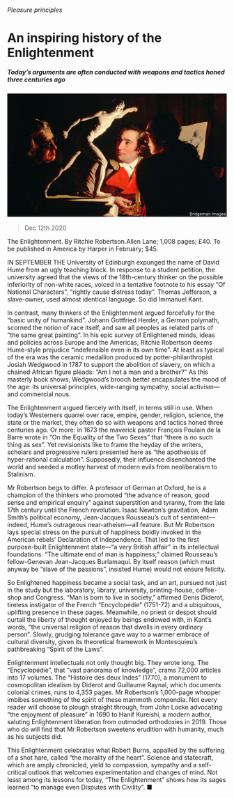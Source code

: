 ###### Pleasure principles

# An inspiring history of the Enlightenment 

##### Today’s arguments are often conducted with weapons and tactics honed three centuries ago 

![image](images/20201212_BKP010_0.jpg) 

> Dec 12th 2020 


The Enlightenment. By Ritchie Robertson.Allen Lane; 1,008 pages; £40. To be published in America by Harper in February; $45.


IN SEPTEMBER THE University of Edinburgh expunged the name of David Hume from an ugly teaching block. In response to a student petition, the university agreed that the views of the 18th-century thinker on the possible inferiority of non-white races, voiced in a tentative footnote to his essay “Of National Characters”, “rightly cause distress today”. Thomas Jefferson, a slave-owner, used almost identical language. So did Immanuel Kant.



In contrast, many thinkers of the Enlightenment argued forcefully for the “basic unity of humankind”. Johann Gottfried Herder, a German polymath, scorned the notion of race itself, and saw all peoples as related parts of “the same great painting”. In his epic survey of Enlightened minds, ideas and policies across Europe and the Americas, Ritchie Robertson deems Hume-style prejudice “indefensible even in its own time”. At least as typical of the era was the ceramic medallion produced by potter-philanthropist Josiah Wedgwood in 1787 to support the abolition of slavery, on which a chained African figure pleads: “Am I not a man and a brother?” As this masterly book shows, Wedgwood’s brooch better encapsulates the mood of the age: its universal principles, wide-ranging sympathy, social activism—and commercial nous.


The Enlightenment argued fiercely with itself, in terms still in use. When today’s Westerners quarrel over race, empire, gender, religion, science, the state or the market, they often do so with weapons and tactics honed three centuries ago. Or more: in 1673 the maverick pastor François Poulain de la Barre wrote in “On the Equality of the Two Sexes” that “there is no such thing as sex”. Yet revisionists like to frame the heyday of the writers, scholars and progressive rulers presented here as “the apotheosis of hyper-rational calculation”. Supposedly, their influence disenchanted the world and seeded a motley harvest of modern evils from neoliberalism to Stalinism.


Mr Robertson begs to differ. A professor of German at Oxford, he is a champion of the thinkers who promoted “the advance of reason, good sense and empirical enquiry” against superstition and tyranny, from the late 17th century until the French revolution. Isaac Newton’s gravitation, Adam Smith’s political economy, Jean-Jacques Rousseau’s cult of sentiment—indeed, Hume’s outrageous near-atheism—all feature. But Mr Robertson lays special stress on the pursuit of happiness boldly invoked in the American rebels’ Declaration of Independence. That led to the first purpose-built Enlightenment state—“a very British affair” in its intellectual foundations. “The ultimate end of man is happiness,” claimed Rousseau’s fellow-Genevan Jean-Jacques Burlamaqui. By itself reason (which must anyway be “slave of the passions”, insisted Hume) would not ensure felicity.


So Enlightened happiness became a social task, and an art, pursued not just in the study but the laboratory, library, university, printing-house, coffee-shop and Congress. “Man is born to live in society,” affirmed Denis Diderot, tireless instigator of the French “Encyclopédie” (1751-72) and a ubiquitous, uplifting presence in these pages. Meanwhile, no priest or despot should curtail the liberty of thought enjoyed by beings endowed with, in Kant’s words, “the universal religion of reason that dwells in every ordinary person”. Slowly, grudging tolerance gave way to a warmer embrace of cultural diversity, given its theoretical framework in Montesquieu’s pathbreaking “Spirit of the Laws”.


Enlightenment intellectuals not only thought big. They wrote long. The “Encyclopédie”, that “vast panorama of knowledge”, crams 72,000 articles into 17 volumes. The “Histoire des deux Indes” (1770), a monument to cosmopolitan idealism by Diderot and Guillaume Raynal, which documents colonial crimes, runs to 4,353 pages. Mr Robertson’s 1,000-page whopper imbibes something of the spirit of these mammoth compendia. Not every reader will choose to plough straight through, from John Locke advocating “the enjoyment of pleasure” in 1690 to Hanif Kureishi, a modern author, saluting Enlightenment liberation from outmoded orthodoxies in 2019. Those who do will find that Mr Robertson sweetens erudition with humanity, much as his subjects did.


This Enlightenment celebrates what Robert Burns, appalled by the suffering of a shot hare, called “the morality of the heart”. Science and statecraft, which are amply chronicled, yield to compassion, sympathy and a self-critical outlook that welcomes experimentation and changes of mind. Not least among its lessons for today, “The Enlightenment” shows how its sages learned “to manage even Disputes with Civility”. ■

